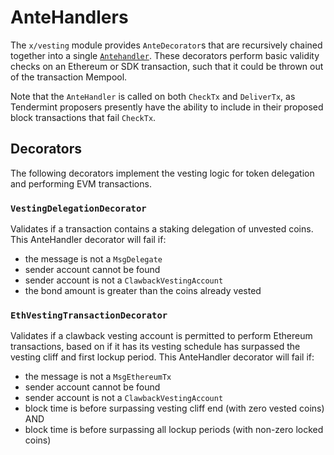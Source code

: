 <!--
order: 5
-->

# AnteHandlers

The `x/vesting` module provides `AnteDecorator`s that are recursively chained
together into a single
[`Antehandler`](https://github.com/cosmos/cosmos-sdk/blob/v0.43.0-alpha1/docs/architecture/adr-010-modular-antehandler.md).
These decorators perform basic validity checks on an Ethereum or SDK
transaction, such that it could be thrown out of the transaction Mempool.

Note that the `AnteHandler` is called on both `CheckTx` and `DeliverTx`, as
Tendermint proposers presently have the ability to include in their proposed
block transactions that fail `CheckTx`.

## Decorators

The following decorators implement the vesting logic for token delegation and
performing EVM transactions.

### `VestingDelegationDecorator`

Validates if a transaction contains a staking delegation of unvested coins. This
AnteHandler decorator will fail if:

*   the message is not a `MsgDelegate`
*   sender account cannot be found
*   sender account is not a `ClawbackVestingAccount`
*   the bond amount is greater than the coins already vested

### `EthVestingTransactionDecorator`

Validates if a clawback vesting account is permitted to perform Ethereum
transactions, based on if it has its vesting schedule has surpassed the vesting
cliff and first lockup period. This AnteHandler decorator will fail if:

*   the message is not a `MsgEthereumTx`
*   sender account cannot be found
*   sender account is not a `ClawbackVestingAccount`
*   block time is before surpassing vesting cliff end (with zero vested coins) AND
*   block time is before surpassing all lockup periods (with non-zero locked
    coins)
